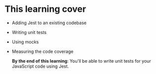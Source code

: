# This learning cover
- Adding Jest to an existing codebase
- Writing unit tests
- Using mocks
- Measuring the code coverage
  
   __By the end of this learning__:  You'll be able to write unit tests for your JavaScript code using Jest.
